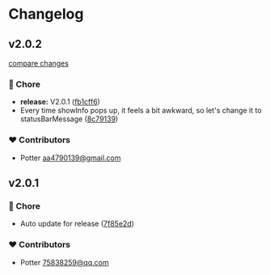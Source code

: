 # Changelog

## v2.0.2

[compare changes](https://github.com/yxw007/vscode-google-translate/compare/v2.0.1...v2.0.2)

### 🏡 Chore

- **release:** V2.0.1 ([fb1cff6](https://github.com/yxw007/vscode-google-translate/commit/fb1cff6))
- Every time showInfo pops up, it feels a bit awkward, so let's change it to statusBarMessage ([8c79139](https://github.com/yxw007/vscode-google-translate/commit/8c79139))

### ❤️ Contributors

- Potter <aa4790139@gmail.com>

## v2.0.1

### 🏡 Chore

- Auto update for release ([7f85e2d](https://github.com/yxw007/vscode-google-translate/commit/7f85e2d))

### ❤️ Contributors

- Potter <75838259@qq.com>
